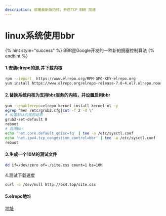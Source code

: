 ```yaml
---
description: 部署最新版内核，开启TCP BBR 加速
---
```


# linux系统使用bbr

{% hint style="success" %}
BBR是Google开发的一种新的拥塞控制算法
{% endhint %}

#### 1.安装elrepo的源,并下载内核

```bash
rpm --import  https://www.elrepo.org/RPM-GPG-KEY-elrepo.org
yum install https://www.elrepo.org/elrepo-release-7.0-4.el7.elrepo.noarch.rpm
```

#### 2.替换系统内核为支持bbr服务的内核，并设置启用bbr

```bash
yum --enablerepo=elrepo-kernel install kernel-ml -y 
egrep ^men /etc/grub2.cfg|cut -f 2 -d \'
# 设置默认内核启动项
grub2-set-default 0
reboot
# 启用bbr
echo 'net.core.default_qdisc=fq' | tee -a /etc/sysctl.conf
echo 'net.ipv4.tcp_congestion_control=bbr' | tee -a /etc/sysctl.conf
reboot
```

#### 3.生成一个10M的测试文件

```bash
dd if=/dev/zero of=./site.css count=1 bs=10M
```

4.测试下载速度

```bash
curl -o /dev/null http://os4.top/site.css
```

#### 5.elrepo地址

[地址](http://elrepo.org/tiki/tiki-index.php)

